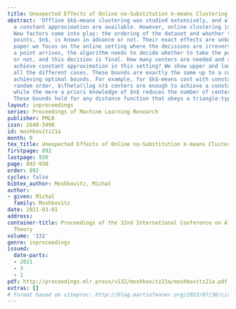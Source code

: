 ```yaml
---
title: Unexpected Effects of Online no-Substitution k-means Clustering
abstract: 'Offline $k$-means clustering was studied extensively, and algorithms with
  a constant approximation are available. However, online clustering is still uncharted.
  New factors come into play: the ordering of the dataset and whether the number of
  points, $n$, is known in advance or not. Their exact effects are unknown. In this
  paper we focus on the online setting where the decisions are irreversible: after
  a point arrives, the algorithm needs to decide whether to take the point as a center
  or not, and this decision is final. How many centers are needed and sufficient to
  achieve constant approximation in this setting? We show upper and lower bounds for
  all the different cases. These bounds are exactly the same up to a constant, thus
  achieving optimal bounds. For example, for $k$-means cost with constant $k>1$ and
  random order, $\Theta(\log n)$ centers are enough to achieve a constant approximation,
  while the mere a priori knowledge of $n$ reduces the number of centers to a constant.
  These bounds hold for any distance function that obeys a triangle-type inequality.'
layout: inproceedings
series: Proceedings of Machine Learning Research
publisher: PMLR
issn: 2640-3498
id: moshkovitz21a
month: 0
tex_title: Unexpected Effects of Online no-Substitution k-means Clustering
firstpage: 892
lastpage: 930
page: 892-930
order: 892
cycles: false
bibtex_author: Moshkovitz, Michal
author:
- given: Michal
  family: Moshkovitz
date: 2021-03-01
address: 
container-title: Proceedings of the 32nd International Conference on Algorithmic Learning
  Theory
volume: '132'
genre: inproceedings
issued:
  date-parts:
  - 2021
  - 3
  - 1
pdf: http://proceedings.mlr.press/v132/moshkovitz21a/moshkovitz21a.pdf
extras: []
# Format based on citeproc: http://blog.martinfenner.org/2013/07/30/citeproc-yaml-for-bibliographies/
---
```

